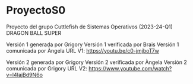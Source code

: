 # ProyectoS0
Proyecto del grupo Cuttlefish de Sistemas Operativos (2023-24-Q1)
DRAGON BALL SUPER

Versión 1 generada por Grigory
Versión 1 verificada por Brais
Versión 1 comunicada por Àngela
URL V1: https://youtu.be/c0-jmjboT7w

Versión 2 generada por Grigory
Versión 2 verificada por Àngela
Versión 2 comunicada por Grigory
URL V2: https://www.youtube.com/watch?v=l4IajBd9N6o

